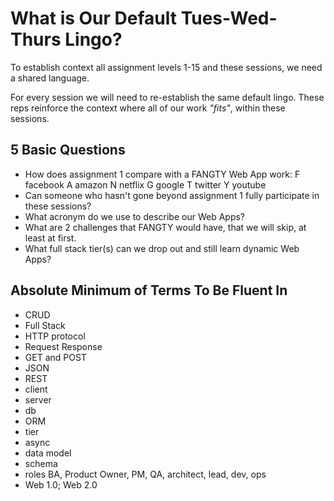 # What is Our Default Tues-Wed-Thurs Lingo?

To establish context all assignment levels 1-15 and these sessions, we need a shared language.

For every session we will need to re-establish the same default lingo. These reps reinforce the context where all of our work _"fits"_, within these sessions.

## 5 Basic Questions

- How does assignment 1 compare with a FANGTY Web App work:
  F facebook
  A amazon
  N netflix
  G google
  T twitter
  Y youtube
- Can someone who hasn't gone beyond assignment 1 fully participate in these sessions?
- What acronym do we use to describe our Web Apps?
- What are 2 challenges that FANGTY would have, that we will skip, at least at first.
- What full stack tier(s) can we drop out and still learn dynamic Web Apps?

## Absolute Minimum of Terms To Be Fluent In

- CRUD
- Full Stack
- HTTP protocol
- Request Response
- GET and POST
- JSON
- REST
- client
- server
- db
- ORM
- tier
- async
- data model
- schema
- roles BA, Product Owner, PM, QA, architect, lead, dev, ops
- Web 1.0; Web 2.0